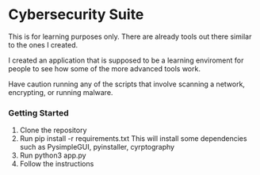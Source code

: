 # Cybersecurity Suite

This is for learning purposes only. There are already tools out there similar to the ones I created. 

I created an application that is supposed to be a learning enviroment for people to see how some of the more advanced tools work.

Have caution running any of the scripts that involve scanning a network, encrypting, or running malware.

### Getting Started
1. Clone the repository
2. Run pip install -r requirements.txt
    This will install some dependencies such as PysimpleGUI, pyinstaller, cyrptography
3. Run python3 app.py 
4. Follow the instructions
